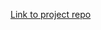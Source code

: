 [Link to project repo](https://github.com/yemveiser/ansible-configuration-management-2/tree/roles-feature)